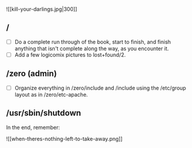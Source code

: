 
![[kill-your-darlings.jpg|300]]


## /
- [ ] Do a complete run through of the book, start to finish, and finish anything that isn't complete along the way, as you encounter it.
- [ ] Add a few logicomix pictures to lost+found/2.

## /zero (admin)

- [ ] Organize everything in /zero/include and /include using the /etc/group layout as in /zero/etc-apache.

## /usr/sbin/shutdown

In the end, remember:

![[when-theres-nothing-left-to-take-away.png]]
